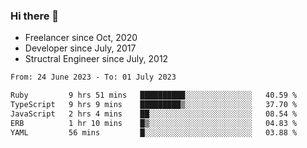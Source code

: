 ### Hi there 👋

- Freelancer since Oct, 2020
- Developer since July, 2017
- Structral Engineer since July, 2012

<!--START_SECTION:waka-->

```txt
From: 24 June 2023 - To: 01 July 2023

Ruby         9 hrs 51 mins   ██████████░░░░░░░░░░░░░░░   40.59 %
TypeScript   9 hrs 9 mins    █████████▒░░░░░░░░░░░░░░░   37.70 %
JavaScript   2 hrs 4 mins    ██░░░░░░░░░░░░░░░░░░░░░░░   08.54 %
ERB          1 hr 10 mins    █▒░░░░░░░░░░░░░░░░░░░░░░░   04.83 %
YAML         56 mins         █░░░░░░░░░░░░░░░░░░░░░░░░   03.88 %
```

<!--END_SECTION:waka-->
